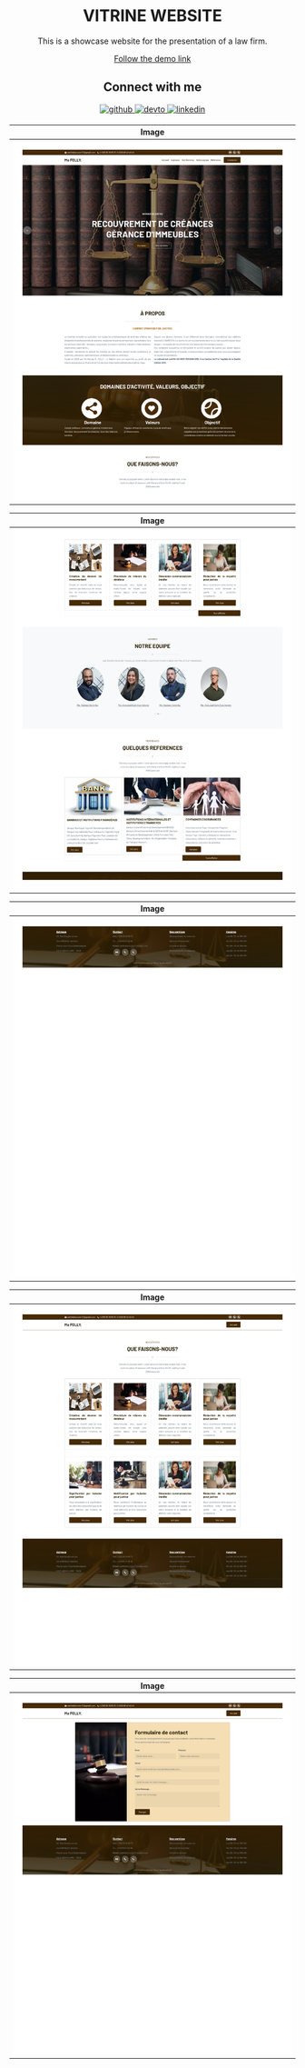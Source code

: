 <!DOCTYPE html>
<!-- <html lang="en">
 --><head>
<!--     <meta charset="UTF-8">
    <meta name="viewport" content="width=device-width, initial-scale=1.0">
    <title>ECOMERCE-EN-LARAVEL</title> -->

</head>
<body>
    <div class="card">
        <h1 align="center">VITRINE WEBSITE</h1>
        <p align="center">This is a showcase website for the presentation of a law firm.</p>
        <p align="center"><a href="https://folly.idn-group.com/">Follow the demo link </a></p>
      

<div align="center">
       <h2 align="center">Connect with me</h2>
  <a href="https://github.com/fridajoymatt/" target="_blank">
    <img src="https://img.shields.io/badge/github-%2324292e.svg?&style=for-the-badge&logo=github&logoColor=white" alt="github" style="margin-bottom: 5px;" />
  </a>
  <a href="https://dev.to/fridajoymatt" target="_blank">
    <img src="https://img.shields.io/badge/dev.to-%2308090A.svg?&style=for-the-badge&logo=dev.to&logoColor=white" alt="devto" style="margin-bottom: 5px;" />
  </a>
  <a href="https://www.linkedin.com/in/firdaous-kpelafia-131485277/" target="_blank">
    <img src="https://img.shields.io/badge/linkedin-%231E77B5.svg?&style=for-the-badge&logo=linkedin&logoColor=white" alt="linkedin" style="margin-bottom: 5px;" />
  </a>
</div>
    </div>

<div>

| Image  |
|---------|
| ![Alt text](img/1_page-0001.jpg) |

| Image  |
|---------|
| ![Alt text](img/1_page-0002.jpg) |

| Image  |
|---------|
| ![Alt text](img/1_page-0003.jpg) |

| Image  |
|---------|
| ![Alt text](img/2_page-0001.jpg) |

| Image  |
|---------|
| ![Alt text](img/3_page-0001.jpg) |

</div>
 
</body>
</html>
